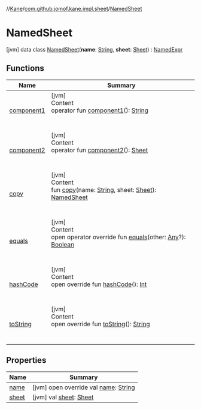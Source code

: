 //[Kane](../../index.md)/[com.github.jomof.kane.impl.sheet](../index.md)/[NamedSheet](index.md)



# NamedSheet  
 [jvm] data class [NamedSheet](index.md)(**name**: [String](https://kotlinlang.org/api/latest/jvm/stdlib/kotlin/-string/index.html), **sheet**: [Sheet](../-sheet/index.md)) : [NamedExpr](../../com.github.jomof.kane.impl/-named-expr/index.md)   


## Functions  
  
|  Name|  Summary| 
|---|---|
| <a name="com.github.jomof.kane.impl.sheet/NamedSheet/component1/#/PointingToDeclaration/"></a>[component1](component1.md)| <a name="com.github.jomof.kane.impl.sheet/NamedSheet/component1/#/PointingToDeclaration/"></a>[jvm]  <br>Content  <br>operator fun [component1](component1.md)(): [String](https://kotlinlang.org/api/latest/jvm/stdlib/kotlin/-string/index.html)  <br><br><br>
| <a name="com.github.jomof.kane.impl.sheet/NamedSheet/component2/#/PointingToDeclaration/"></a>[component2](component2.md)| <a name="com.github.jomof.kane.impl.sheet/NamedSheet/component2/#/PointingToDeclaration/"></a>[jvm]  <br>Content  <br>operator fun [component2](component2.md)(): [Sheet](../-sheet/index.md)  <br><br><br>
| <a name="com.github.jomof.kane.impl.sheet/NamedSheet/copy/#kotlin.String#com.github.jomof.kane.impl.sheet.Sheet/PointingToDeclaration/"></a>[copy](copy.md)| <a name="com.github.jomof.kane.impl.sheet/NamedSheet/copy/#kotlin.String#com.github.jomof.kane.impl.sheet.Sheet/PointingToDeclaration/"></a>[jvm]  <br>Content  <br>fun [copy](copy.md)(name: [String](https://kotlinlang.org/api/latest/jvm/stdlib/kotlin/-string/index.html), sheet: [Sheet](../-sheet/index.md)): [NamedSheet](index.md)  <br><br><br>
| <a name="kotlin/Any/equals/#kotlin.Any?/PointingToDeclaration/"></a>[equals](../../com.github.jomof.kane.impl.types/-double-algebraic-type/index.md#%5Bkotlin%2FAny%2Fequals%2F%23kotlin.Any%3F%2FPointingToDeclaration%2F%5D%2FFunctions%2F-972194031)| <a name="kotlin/Any/equals/#kotlin.Any?/PointingToDeclaration/"></a>[jvm]  <br>Content  <br>open operator override fun [equals](../../com.github.jomof.kane.impl.types/-double-algebraic-type/index.md#%5Bkotlin%2FAny%2Fequals%2F%23kotlin.Any%3F%2FPointingToDeclaration%2F%5D%2FFunctions%2F-972194031)(other: [Any](https://kotlinlang.org/api/latest/jvm/stdlib/kotlin/-any/index.html)?): [Boolean](https://kotlinlang.org/api/latest/jvm/stdlib/kotlin/-boolean/index.html)  <br><br><br>
| <a name="kotlin/Any/hashCode/#/PointingToDeclaration/"></a>[hashCode](../../com.github.jomof.kane.impl.types/-double-algebraic-type/index.md#%5Bkotlin%2FAny%2FhashCode%2F%23%2FPointingToDeclaration%2F%5D%2FFunctions%2F-972194031)| <a name="kotlin/Any/hashCode/#/PointingToDeclaration/"></a>[jvm]  <br>Content  <br>open override fun [hashCode](../../com.github.jomof.kane.impl.types/-double-algebraic-type/index.md#%5Bkotlin%2FAny%2FhashCode%2F%23%2FPointingToDeclaration%2F%5D%2FFunctions%2F-972194031)(): [Int](https://kotlinlang.org/api/latest/jvm/stdlib/kotlin/-int/index.html)  <br><br><br>
| <a name="kotlin/Any/toString/#/PointingToDeclaration/"></a>[toString](../../com.github.jomof.kane.impl.types/-object-kane-type/-companion/index.md#%5Bkotlin%2FAny%2FtoString%2F%23%2FPointingToDeclaration%2F%5D%2FFunctions%2F-972194031)| <a name="kotlin/Any/toString/#/PointingToDeclaration/"></a>[jvm]  <br>Content  <br>open override fun [toString](../../com.github.jomof.kane.impl.types/-object-kane-type/-companion/index.md#%5Bkotlin%2FAny%2FtoString%2F%23%2FPointingToDeclaration%2F%5D%2FFunctions%2F-972194031)(): [String](https://kotlinlang.org/api/latest/jvm/stdlib/kotlin/-string/index.html)  <br><br><br>


## Properties  
  
|  Name|  Summary| 
|---|---|
| <a name="com.github.jomof.kane.impl.sheet/NamedSheet/name/#/PointingToDeclaration/"></a>[name](name.md)| <a name="com.github.jomof.kane.impl.sheet/NamedSheet/name/#/PointingToDeclaration/"></a> [jvm] open override val [name](name.md): [String](https://kotlinlang.org/api/latest/jvm/stdlib/kotlin/-string/index.html)   <br>
| <a name="com.github.jomof.kane.impl.sheet/NamedSheet/sheet/#/PointingToDeclaration/"></a>[sheet](sheet.md)| <a name="com.github.jomof.kane.impl.sheet/NamedSheet/sheet/#/PointingToDeclaration/"></a> [jvm] val [sheet](sheet.md): [Sheet](../-sheet/index.md)   <br>

